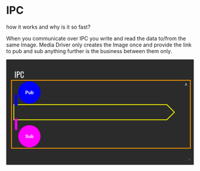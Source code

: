 # IPC

how it works and why is it so fast? 

When you communicate over IPC you write and read the data to/from the same Image. 
Media Driver only creates the Image once and provide the link to pub and sub anything further is the business between them only.  

<p align="center">
  <img src="/img/IPC.gif">
</p>
